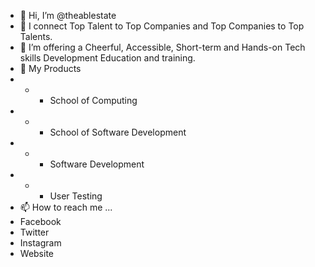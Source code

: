 - 👋 Hi, I’m @theablestate
- 👀 I connect Top Talent to Top Companies and Top Companies to Top Talents.
- 🌱 I’m offering a Cheerful, Accessible, Short-term and Hands-on Tech skills Development Education and training.
- 💞️ My Products
- - - School of Computing
- - - School of Software Development
- - - Software Development
- - - User Testing
- 📫 How to reach me ... 
- Facebook
- Twitter
- Instagram
- Website
